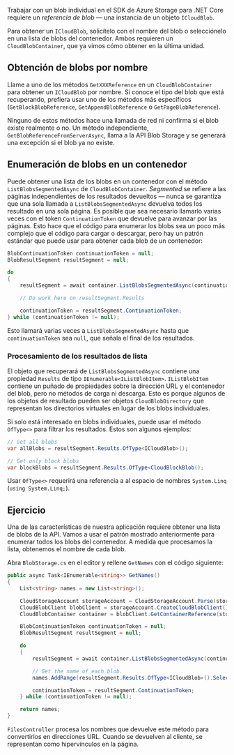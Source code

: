 Trabajar con un blob individual en el SDK de Azure Storage para .NET Core requiere un *referencia de blob* &mdash; una instancia de un objeto `ICloudBlob`.

Para obtener un `ICloudBlob`, solicítelo con el nombre del blob o selecciónelo en una lista de blobs del contenedor. Ambos requieren un `CloudBlobContainer`, que ya vimos cómo obtener en la última unidad.

## <a name="getting-blobs-by-name"></a>Obtención de blobs por nombre

Llame a uno de los métodos `GetXXXReference` en un `CloudBlobContainer` para obtener un `ICloudBlob` por nombre. Si conoce el tipo del blob que está recuperando, prefiera usar uno de los métodos más específicos (`GetBlockBlobReference`, `GetAppendBlobReference` o `GetPageBlobReference`).

Ninguno de estos métodos hace una llamada de red ni confirma si el blob existe realmente o no. Un método independiente, `GetBlobReferenceFromServerAsync`, llama a la API Blob Storage y se generará una excepción si el blob ya no existe.

## <a name="listing-blobs-in-a-container"></a>Enumeración de blobs en un contenedor

Puede obtener una lista de los blobs en un contenedor con el método `ListBlobsSegmentedAsync` de `CloudBlobContainer`. *Segmented* se refiere a las páginas independientes de los resultados devueltos &mdash; nunca se garantiza que una sola llamada a `ListBlobsSegmentedAsync` devuelva todos los resultado en una sola página. Es posible que sea necesario llamarlo varias veces con el token `ContinuationToken` que devuelve para avanzar por las páginas. Esto hace que el código para enumerar los blobs sea un poco más complejo que el código para cargar o descargar, pero hay un patrón estándar que puede usar para obtener cada blob de un contenedor:

```csharp
BlobContinuationToken continuationToken = null;
BlobResultSegment resultSegment = null; 

do
{
    resultSegment = await container.ListBlobsSegmentedAsync(continuationToken);

    // Do work here on resultSegment.Results

    continuationToken = resultSegment.ContinuationToken;
} while (continuationToken != null);
```

Esto llamará varias veces a `ListBlobsSegmentedAsync` hasta que `continuationToken` sea `null`, que señala el final de los resultados.

### <a name="processing-list-results"></a>Procesamiento de los resultados de lista

El objeto que recuperará de `ListBlobsSegmentedAsync` contiene una propiedad `Results` de tipo `IEnumerable<IListBlobItem>`. `IListBlobItem` contiene un puñado de propiedades sobre la dirección URL y el contenedor del blob, pero no métodos de carga ni descarga. Esto es porque algunos de los objetos de resultado pueden ser objetos `CloudBlobDirectory` que representan los directorios virtuales en lugar de los blobs individuales.

Si solo está interesado en blobs individuales, puede usar el método `OfType<>` para filtrar los resultados. Estos son algunos ejemplos:

```csharp
// Get all blobs
var allBlobs = resultSegment.Results.OfType<ICloudBlob>();

// Get only block blobs
var blockBlobs = resultSegment.Results.OfType<CloudBlockBlob();
```

Usar `OfType<>` requerirá una referencia a al espacio de nombres `System.Linq` (`using System.Linq;`).

## <a name="exercise"></a>Ejercicio

Una de las características de nuestra aplicación requiere obtener una lista de blobs de la API. Vamos a usar el patrón mostrado anteriormente para enumerar todos los blobs del contenedor. A medida que procesamos la lista, obtenemos el nombre de cada blob.

Abra `BlobStorage.cs` en el editor y rellene `GetNames` con el código siguiente:

```csharp
public async Task<IEnumerable<string>> GetNames()
{
    List<string> names = new List<string>();

    CloudStorageAccount storageAccount = CloudStorageAccount.Parse(storageConfig.ConnectionString);
    CloudBlobClient blobClient = storageAccount.CreateCloudBlobClient();
    CloudBlobContainer container = blobClient.GetContainerReference(storageConfig.FileContainerName);

    BlobContinuationToken continuationToken = null;
    BlobResultSegment resultSegment = null;

    do
    {
        resultSegment = await container.ListBlobsSegmentedAsync(continuationToken);

        // Get the name of each blob.
        names.AddRange(resultSegment.Results.OfType<ICloudBlob>().Select(b => b.Name));

        continuationToken = resultSegment.ContinuationToken;
    } while (continuationToken != null);

    return names;
}
```

`FilesController` procesa los nombres que devuelve este método para convertirlos en direcciones URL. Cuando se devuelven al cliente, se representan como hipervínculos en la página.